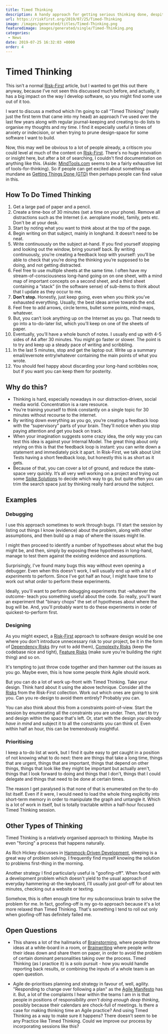 ```yaml
---
title: Timed Thinking
description: A handy approach for getting serious thinking done, despite the distractions of the modern world.
url: https://riskfirst.org/2019/07/25/Timed-Thinking
image: /images/generated/titles/Timed-Thinking.png
featuredimage: images/generated/single/Timed-Thinking.png
categories:
 - News
date: 2019-07-25 16:32:03 +0000
order: 4
---
```


# Timed Thinking

This isn’t a normal [Risk-First](https://risk-first.org) article, but I wanted to get this out there anyway, because I’ve not seen this discussed much before, and actually, it has a big impact on the way I develop software, so you might find some use out of it too.

I want to discuss a method which I’m going to call “Timed Thinking” (really just the first term that came into my head) an approach I’ve used over the last few years along with regular journal-keeping and creating to-do lists to organise my thoughts and my time.  I find it especially useful in times of anxiety or indecision, or when trying to prune design-space for some software I want to build.

Now, this may well be obvious to a lot of people already, a critiscm you could level at much of the content on [Risk-First](https://risk-first.org).  There's no huge innovation or insight here, but after a bit of searching, I couldn't find documentation on anything like this.  (Aside:  [MindTools.com](https://www.mindtools.com) seems to be a fairly exhaustive list of tools-for-thinking).  So if people can get excited about something as mundane as [Getting Things Done (GTD)](http://gettingthingsdone.com) then perhaps people can find value in this.

## How To Do Timed Thinking

1. Get a large pad of paper and a pencil.
2. Create a time-box of 30 minutes (set a time on your phone).  Remove all distractions such as the Internet (i.e. aeroplane mode), family, pets etc.  Don't be at your desk.  
3. Start by noting what you want to think about at the top of the page.  
4. Begin writing on that subject, mainly in longhand.  It doesn’t need to be neat.
5. Write continuously on the subject at-hand.  If you find yourself stopping and looking out the window, bring yourself back.  By writing continuously, you’re creating a feedback loop with yourself: you’ll be able to check that you’re doing the thinking you’re supposed to be doing, and not getting distracted.
6. Feel free to use multiple sheets at the same time.  I often have my stream-of-consciousness long-hand going on on one sheet, with a mind map of important concepts on a second sheet, and a third sheet containing a “stack” (in the software sense) of sub-items to think about that I update as they occur to me.
7. **Don’t stop.** Honestly, just keep going, even when you think you’ve exhausted everything.  Usually, the best ideas arrive towards the end.
8. Feel free to add arrows, circle terms, bullet some points, mind-maps, whatever.   
9. But, you can’t look anything up on the Internet as you go.  That needs to go into a to-do-later list, which you’ll keep on one of the sheets of paper.
10. Eventually, you’ll have a whole bunch of notes.   I usually end up with 4-5 sides of A4 after 30 minutes.  You might go faster or slower.  The point is to try and keep up a steady pace of writing and scribbling.
11. In the last 5 minutes, stop and get the laptop out.  Write up a summary email/evernote entry/whatever containing the main points of what you wrote.
12. You should feel happy about discarding your long-hand scribbles now, but if you want you can keep them for posterity.

## Why do this?  

 - Thinking is hard, especially nowadays in our distraction-driven, social media world.  Concentration is a rare resource.
 - You’re training yourself to think constantly on a single topic for 30 minutes without recourse to the internet.
 - By writing down everything as you go, you’re creating a feedback loop with the “supervisory” parts of your brain. They'll notice when you stop paying attention and get you back on track.
 - When your imagination suggests some crazy idea, the only way you can test this idea is against your Internal Model.  The great thing about only relying on this is that the feedback loop is instant: you can write down a statement and immediately pick it apart.   In Risk-First, we talk about Unit Tests having a short feedback loop, but  honestly this is as short as it gets.   
 - Because of that, you can cover a lot of ground, and reduce the state-space very quickly.   It’s all very well working on a project and trying out some [Spike Solutions](../bets/Coding-Bets.md#spike-solutions-a-new-technology-bet) to decide which way to go, but quite often you can trim the search space just by thinking really hard around the subject.

## Examples

### Debugging

I use this approach sometimes to work through bugs.   I'll start the session by listing out things I know (evidence) about the problem, along with other assumptions, and then build up a map of where the issues might lie.  

I might then proceed to identify a number of hypotheses about what the bug might be, and then, simply by exposing these hypotheses in long-hand, manage to test them against the existing evidence and assumptions.

Surprisingly, I've found many bugs this way without even opening a debugger.  Even when this doesn't work, I will usually end up with a list of _experiments_ to perform.  Since I've got half an hour, I might have time to work out what _order_ to perform these experiments.

Ideally, you'll want to perform debugging experiments that -whatever the outcome- teach you something useful about the code.  So really, you'll want an experiment that "binary chops" the set of hypotheses about where the bug will be.  And, you'll probably want to do these experiments in order of quickest-to-perform first.

### Designing

As you might expect, a [Risk-First](https://riskfirst.org) approach to software design would be one where you don't introduce unnecessary risk to your project, be it in the form of [Dependency Risks](../risks/Dependency-Risk.md) (try not to add them), [Complexity Risks](../risks/Complexity-Risk.md) (keep the codebase nice and tight), [Feature Risks](../risks/Feature-Risk.md) (make sure you're building the right thing) and so on.  

It's tempting to just throw code together and then hammer out the issues as you go.  Maybe even, this is how some people think Agile should work.   

But you can do a lot of work up-front with Timed Thinking.  Take your design.   Think hard about it using the above technique.  Consider all the [Risks](../risks/Risk-Landscape.md) from the Risk-First collection.  Work out which ones are going to sink you.  Can you re-design to avoid them entirely?  Probably you can.

You can also think about this from a constraints point-of-view.  Start the session by enumerating all the constraints you are under.  Then, start to try and design within the space that's left.   Or, start with the design _you already have in mind_ and subject it to all the constraints you can think of.  Even within half an hour, this can be tremendously insightful.

### Prioritising

I keep a to-do list at work, but I find it quite easy to get caught in a position of not knowing what to do next:   there are things that take a long time, things that are urgent, things that are important, things that depend on other things, things that look like they might be important but actually aren't, things that I look forward to doing and things that I don't, things that I could delegate and things that need to be done at certain times.

The reason I get paralysed is that none of that is enumerated on the to-do list itself.  Even if it were, I would need to load the whole thing explicitly into short-term memory in order to manipulate the graph and untangle it.   Which is a lot of work in itself, but is totally tractable within a half-hour focused Timed Thinking session.

## Other Types of Thinking

Timed Thinking is a relatively organised approach to thinking.  Maybe its even "forcing" a process that happens naturally.   

As Rich Hickey discusses in [Hammock-Driven Development](https://www.youtube.com/watch?v=f84n5oFoZBc), sleeping is a great way of problem solving.  I frequently find myself knowing the solution to problems first-thing in the morning.  

Another strategy I find particularly useful is "goofing-off".  When faced with a development problem which doesn't yield to the usual approach of everyday hammering-at-the-keyboard, I'll usually just goof-off for about ten minutes, checking out a website or texting.  

Somehow, this is often enough time for my subconscious brain to solve the problem for me.   In fact, goofing-off is my go-to approach because it's a lot more relaxed than Timed Thinking.  That's something I tend to roll out only when goofing-off has definitely failed me.

## Open Questions

- This shares a lot of the hallmarks of [Brainstorming](https://en.wikipedia.org/wiki/Brainstorming), where people throw ideas at a white-board in a room, or [Brainwriting](https://en.wikipedia.org/wiki/6-3-5-Brainwriting) where people _write_ their ideas down and share them on paper, in order to avoid the problem of certain dominant personalities taking over the process.  Timed Thinking (as I practice it) is a solo pursuit - how you would handle reporting back results, or combining the inputs of a whole team is an open question.

- Agile de-prioritises planning and strategy in favour of, well, agility. "Responding to change over following a plan" as the [Agile Manifesto](https://agilemanifesto.org) has it.  But, a lot of the complaints I hear within the teams I am in is that people in positions of responsibility _aren't doing enough deep thinking_, possibly because their calendars are chock-full of meetings.   Is there a case for making thinking time an Agile practice?  And using Timed Thinking as a way to make sure it happens?   There doesn't seem to be any Practice like Timed Thinking.   Could we improve our process by incorporating sessions like this?


